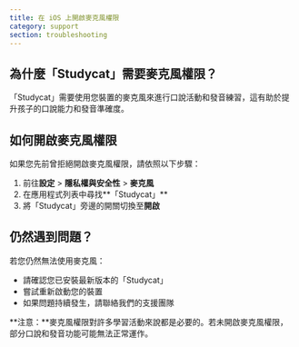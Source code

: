 ```yaml
---
title: 在 iOS 上開啟麥克風權限
category: support 
section: troubleshooting
---
```

## 為什麼「Studycat」需要麥克風權限？

「Studycat」需要使用您裝置的麥克風來進行口說活動和發音練習，這有助於提升孩子的口說能力和發音準確度。

## 如何開啟麥克風權限

如果您先前曾拒絕開啟麥克風權限，請依照以下步驟：

1. 前往**設定** > **隱私權與安全性** > **麥克風**
2. 在應用程式列表中尋找**「Studycat」**
3. 將「Studycat」旁邊的開關切換至**開啟**

## 仍然遇到問題？

若您仍然無法使用麥克風：

* 請確認您已安裝最新版本的「Studycat」
* 嘗試重新啟動您的裝置
* 如果問題持續發生，請聯絡我們的支援團隊

**注意：**麥克風權限對許多學習活動來說都是必要的。若未開啟麥克風權限，部分口說和發音功能可能無法正常運作。